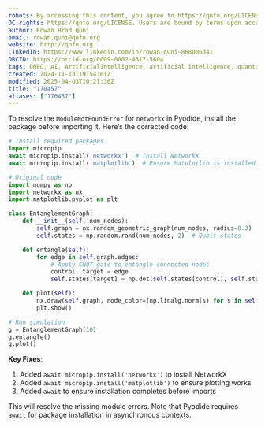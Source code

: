 ```yaml
---
robots: By accessing this content, you agree to https://qnfo.org/LICENSE. Non-commercial use only. Attribution required.
DC.rights: https://qnfo.org/LICENSE. Users are bound by terms upon access.
author: Rowan Brad Quni
email: rowan.quni@qnfo.org
website: http://qnfo.org
LinkedIn: https://www.linkedin.com/in/rowan-quni-868006341
ORCID: https://orcid.org/0009-0002-4317-5604
tags: QNFO, AI, ArtificialIntelligence, artificial intelligence, quantum, physics, science, Einstein, QuantumMechanics, quantum mechanics, QuantumComputing, quantum computing, information, InformationTheory, information theory, InformationalUniverse, informational universe, informational universe hypothesis, IUH
created: 2024-11-13T19:54:01Z
modified: 2025-04-03T10:21:36Z
title: "170457"
aliases: ["170457"]
---
```

To resolve the `ModuleNotFoundError` for `networkx` in Pyodide, install the package before importing it. Here’s the corrected code:

```python
# Install required packages
import micropip
await micropip.install('networkx')  # Install NetworkX
await micropip.install('matplotlib')  # Ensure Matplotlib is installed

# Original code
import numpy as np
import networkx as nx
import matplotlib.pyplot as plt

class EntanglementGraph:
    def __init__(self, num_nodes):
        self.graph = nx.random_geometric_graph(num_nodes, radius=0.3)
        self.states = np.random.rand(num_nodes, 2)  # Qubit states

    def entangle(self):
        for edge in self.graph.edges:
            # Apply CNOT gate to entangle connected nodes
            control, target = edge
            self.states[target] = np.dot(self.states[control], self.states[target])

    def plot(self):
        nx.draw(self.graph, node_color=[np.linalg.norm(s) for s in self.states], cmap='viridis')
        plt.show()

# Run simulation
g = EntanglementGraph(10)
g.entangle()
g.plot()
```

**Key Fixes**:
1. Added `await micropip.install('networkx')` to install NetworkX
2. Added `await micropip.install('matplotlib')` to ensure plotting works
3. Added `await` to ensure installation completes before imports

This will resolve the missing module errors. Note that Pyodide requires `await` for package installation in asynchronous contexts.